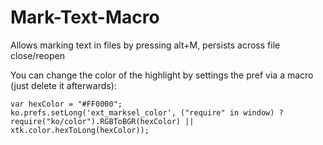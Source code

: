 Mark-Text-Macro
===============

Allows marking text in files by pressing alt+M, persists across file close/reopen

You can change the color of the highlight by settings the pref via a macro (just delete it afterwards):

```
var hexColor = "#FF0000";
ko.prefs.setLong('ext_marksel_color', ("require" in window) ? require("ko/color").RGBToBGR(hexColor) || xtk.color.hexToLong(hexColor));
```
